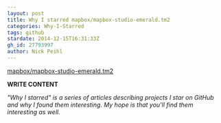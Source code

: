 ```yaml
---
layout: post
title: Why I starred mapbox/mapbox-studio-emerald.tm2
categories: Why-I-Starred
tags: github
stardate: 2014-12-15T16:31:33Z
gh_id: 27793997
author: Nick Peihl
---
```


[mapbox/mapbox-studio-emerald.tm2](star.repo.html_url)

**WRITE CONTENT**

*"Why I starred" is a series of articles describing projects I star on GitHub and why I found them interesting. My hope is that you'll find them interesting as well.*


